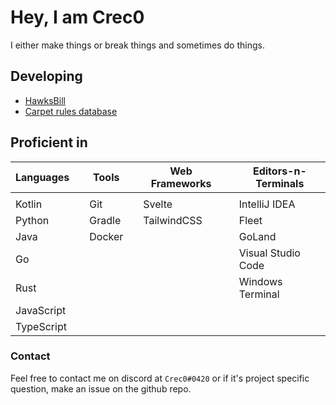 # Hey, I am Crec0 

I either make things or break things and sometimes do things.

## Developing 

- [HawksBill](https://github.com/Crec0/HawksBill)
- [Carpet rules database](https://carpet-rules.crec.dev/)

## Proficient in

| Languages  |   | Tools  |   | Web Frameworks |   | Editors-n-Terminals |
|------------|---|--------|---|----------------|---|---------------------|
|            |   |        |   |                |   |                     |
| Kotlin     |   | Git    |   | Svelte         |   | IntelliJ IDEA       |
| Python     |   | Gradle |   | TailwindCSS    |   | Fleet               |
| Java       |   | Docker |   |                |   | GoLand              |
| Go         |   |        |   |                |   | Visual Studio Code  |
| Rust       |   |        |   |                |   | Windows Terminal    |
| JavaScript |   |        |   |                |   |                     |
| TypeScript |   |        |   |                |   |                     |

### Contact

Feel free to contact me on discord at `Crec0#0420` or if it's project specific question, make an issue on the github repo.
